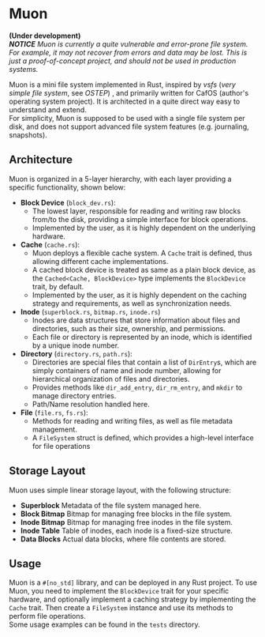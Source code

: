 # Muon
__(Under development)__<br/>
___NOTICE__ Muon is currently a quite vulnerable and error-prone file system. For example, it may not recover from errors and data may be lost. This is just a proof-of-concept project, and should not be used in production systems._

Muon is a mini file system implemented in Rust, inspired by _vsfs_ (_very simple file system_, see _OSTEP_) , and primarily written for CafOS (author's operating system project). It is architected in a quite direct way easy to understand and extend.
<br/>For simplicity, Muon is supposed to be used with a single file system per disk, and does not support advanced file system features (e.g. journaling, snapshots).
## Architecture
Muon is organized in a 5-layer hierarchy, with each layer providing a specific functionality, shown below:
- __Block Device__  (`block_dev.rs`):
  - The lowest layer, responsible for reading and writing raw blocks from/to the disk, providing a simple interface for block operations.
  - Implemented by the user, as it is highly dependent on the underlying hardware.
- __Cache__ (`cache.rs`):
  - Muon deploys a flexible cache system. A `Cache` trait is defined, thus allowing different cache implementations. 
  - A cached block device is treated as same as a plain block device, as the `Cached<Cache, BlockDevice>` type implements the `BlockDevice` trait, by default.
  - Implemented by the user, as it is highly dependent on the caching strategy and requirements, as well as synchronization needs.
- __Inode__ (`superblock.rs`, `bitmap.rs`, `inode.rs`)
  - Inodes are data structures that store information about files and directories, such as their size, ownership, and permissions.
  - Each file or directory is represented by an inode, which is identified by a unique inode number.
- __Directory__ (`directory.rs`, `path.rs`):
    - Directories are special files that contain a list of `DirEntry`s, which are simply containers of name and inode number, allowing for hierarchical organization of files and directories.
    - Provides methods like `dir_add_entry`, `dir_rm_entry`, and `mkdir` to manage directory entries.
    - Path/Name resolution handled here.
- __File__ (`file.rs`, `fs.rs`):
  - Methods for reading and writing files, as well as file metadata management.
  - A `FileSystem` struct is defined, which provides a high-level interface for file operations
## Storage Layout
Muon uses simple linear storage layout, with the following structure:
- __Superblock__    Metadata of the file system managed here.
- __Block Bitmap__   Bitmap for managing free blocks in the file system.
- __Inode Bitmap__   Bitmap for managing free inodes in the file system.
- __Inode Table__   Table of inodes, each inode is a fixed-size structure.
- __Data Blocks__    Actual data blocks, where file contents are stored.
## Usage
Muon is a `#[no_std]` library, and can be deployed in any Rust project. To use Muon, you need to implement the `BlockDevice` trait for your specific hardware, and optionally implement a caching strategy by implementing the `Cache` trait. Then create a `FileSystem` instance and use its methods to perform file operations.<br/>
Some usage examples can be found in the `tests` directory.